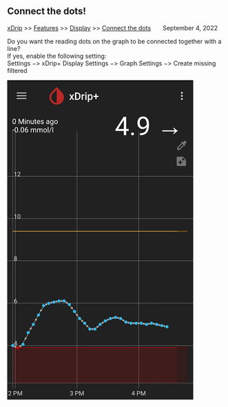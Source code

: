 ## Connect the dots!  
[xDrip](../README.md) >> [Features](./Features_page.md) >> [Display](./Display/Display.md) >> [Connect the dots](./Connect-the-dots.md)  &nbsp; &nbsp; &nbsp; September 4, 2022  
  
Do you want the reading dots on the graph to be connected together with a line?  
If yes, enable the following setting:  
Settings &#8722;> xDrip+ Display Settings &#8722;> Graph Settings &#8722;> Create missing filtered  
  
![](./images/ConnectDots.png)  
